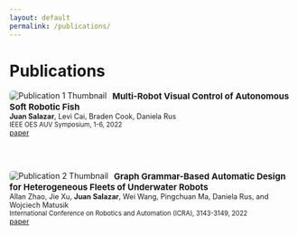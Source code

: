 ```yaml
---
layout: default
permalink: /publications/
---
```


<style>
/* Style for the publication list container */
.publication-list {
  list-style-type: none;
  padding: 0;
}

/* Style for each publication item */
.publication-item {
  margin-bottom: 20px;
  padding-bottom: 40px;
}

/* Style for publication title */
.publication-title {
  font-weight: bold;
  font-size: 1.2em;
}

/* Style for publication authors */
.publication-authors {
  /* font-style: italic; */
}

/* Style for publication details */
.publication-details {
  font-size: 0.9em;
}

/* Style for publication abstract */
.publication-abstract {
  margin-top: 5px;
}

/* Style for publication link */
.publication-link {
  color: #007bff; /* Blue color for link */
  text-decoration: none;
}

.publication-link:hover {
  text-decoration: underline;
}

.publication-thumbnail {
  float: left; /* Float the thumbnail to the left */
  margin-right: 10px; /* Add some space between the thumbnail and the publication details */
}

/* Style for the publication thumbnail image */
.publication-thumbnail img {
  max-width: 200px; /* Limit the maximum width of the thumbnail image */
  height: auto; /* Maintain aspect ratio */
  border-radius: 5px; /* Add some border radius for a rounded appearance */
}
</style>

# Publications

<head>
  <meta charset="UTF-8">
  <meta name="viewport" content="width=device-width, initial-scale=1.0">
  <title>Academic Publication List</title>
  <link rel="stylesheet" href="styles.css"> <!-- Assuming the CSS file is named styles.css -->
</head>
<body>

<ul class="publication-list">
  <li class="publication-item">
    <div class="publication-thumbnail">
      <img src="https://juansala.github.io/media/Images/sofi_diagram.PNG" alt="Publication 1 Thumbnail">
    </div>
    <div class="publication-details">
      <div class="publication-title">Multi-Robot Visual Control of Autonomous Soft Robotic Fish</div>
      <div class="publication-authors"><strong>Juan Salazar</strong>, Levi Cai, Braden Cook, Daniela Rus</div>
      <div class="publication-details">IEEE OES AUV Symposium, 1-6, 2022</div>
      <!-- <div class="publication-abstract">
      </div> -->
      <div class="publication-link">
        <a href="https://juansala.github.io\media\Docs\IEEE_AUV_2022_SoFi_Final.pdf" target="_blank">paper</a>
      </div>
    </div>
  </li>
  
  <li class="publication-item">
    <div class="publication-thumbnail">
      <img src="https://juansala.github.io\media\Images\grammar_example.PNG" alt="Publication 2 Thumbnail">
    </div>
    <div class="publication-details">
      <div class="publication-title">Graph Grammar-Based Automatic Design for Heterogeneous Fleets of Underwater Robots</div>
      <div class="publication-authors">Allan Zhao, Jie Xu, <strong>Juan Salazar</strong>, Wei Wang, Pingchuan Ma, Daniela Rus, and Wojciech Matusik</div>
      <div class="publication-details">International Conference on Robotics and Automation (ICRA), 3143-3149, 2022</div>
      <!-- <div class="publication-abstract"> 
      </div> -->
      <div class="publication-link">
        <a href="https://juansala.github.io\media\Docs\Graph_Grammar-Based_Automatic_Design_for_Heterogeneous_Fleets_of_Underwater_Robots_ICRA22.pdf" target="_blank">paper</a> <!-- Link to the PDF file -->
      </div>
    </div>
  </li>
</ul>

</body>
